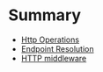 # Summary

- [Http Operations](./operation.md)
- [Endpoint Resolution](./endpoint.md)
- [HTTP middleware](./middleware.md)

